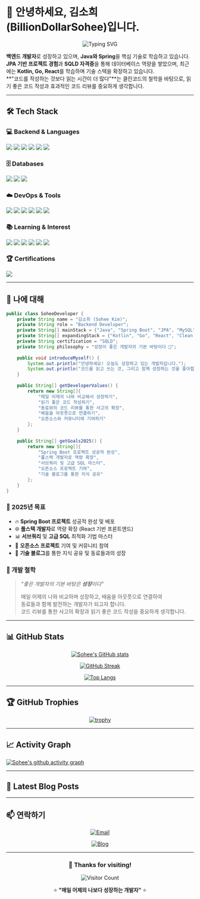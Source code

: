 # 👋 안녕하세요, 김소희(BillionDollarSohee)입니다.

<div align="center">
  
![Typing SVG](https://readme-typing-svg.herokuapp.com?font=Fira+Code&size=22&duration=3000&pause=1000&color=FF6B6B&center=true&vCenter=true&width=600&lines=Backend+Developer+in+Progress+%F0%9F%9A%80;Java+%26+Spring+Enthusiast+%E2%98%95;Data+%26+AI+Explorer+%F0%9F%A4%96;Always+Learning%2C+Always+Growing+%F0%9F%8C%B1)

</div>

**백엔드 개발자**로 성장하고 있으며, **Java와 Spring**을 핵심 기술로 학습하고 있습니다.  
**JPA 기반 프로젝트 경험**과 **SQLD 자격증**을 통해 데이터베이스 역량을 쌓았으며, 최근에는 **Kotlin, Go, React**를 학습하며 기술 스택을 확장하고 있습니다.  
**"코드를 작성하는 것보다 읽는 시간이 더 많다"**는 클린코드의 철학을 바탕으로, 읽기 좋은 코드 작성과 효과적인 코드 리뷰를 중요하게 생각합니다.  

---

## 🛠 Tech Stack

### 💻 Backend & Languages
<div>
  <img src="https://img.shields.io/badge/Java-007396?style=for-the-badge&logo=openjdk&logoColor=white"/>
  <img src="https://img.shields.io/badge/Kotlin-7F52FF?style=for-the-badge&logo=kotlin&logoColor=white"/>
  <img src="https://img.shields.io/badge/Spring%20Boot-6DB33F?style=for-the-badge&logo=springboot&logoColor=white"/>
  <img src="https://img.shields.io/badge/Spring%20MVC-6DB33F?style=for-the-badge&logo=spring&logoColor=white"/>
  <img src="https://img.shields.io/badge/JPA-59666C?style=for-the-badge&logo=hibernate&logoColor=white"/>
  <img src="https://img.shields.io/badge/Hibernate-59666C?style=for-the-badge&logo=hibernate&logoColor=white"/>
</div>

### 🗄 Databases
<div>
  <img src="https://img.shields.io/badge/MySQL-4479A1?style=for-the-badge&logo=mysql&logoColor=white"/>
  <img src="https://img.shields.io/badge/MariaDB-003545?style=for-the-badge&logo=mariadb&logoColor=white"/>
  <img src="https://img.shields.io/badge/Redis-DC382D?style=for-the-badge&logo=redis&logoColor=white"/>
</div>

### ☁️ DevOps & Tools
<div>
  <img src="https://img.shields.io/badge/Git-F05032?style=for-the-badge&logo=git&logoColor=white"/>
  <img src="https://img.shields.io/badge/GitHub-181717?style=for-the-badge&logo=github&logoColor=white"/>
  <img src="https://img.shields.io/badge/IntelliJ%20IDEA-000000?style=for-the-badge&logo=intellijidea&logoColor=white"/>
  <img src="https://img.shields.io/badge/Gradle-02303A?style=for-the-badge&logo=gradle&logoColor=white"/>
  <img src="https://img.shields.io/badge/Maven-C71A36?style=for-the-badge&logo=apachemaven&logoColor=white"/>
  <img src="https://img.shields.io/badge/Postman-FF6C37?style=for-the-badge&logo=postman&logoColor=white"/>
</div>

### 📚 Learning & Interest
<div>
  <img src="https://img.shields.io/badge/Kotlin-7F52FF?style=for-the-badge&logo=kotlin&logoColor=white"/>
  <img src="https://img.shields.io/badge/Go-00ADD8?style=for-the-badge&logo=go&logoColor=white"/>
  <img src="https://img.shields.io/badge/React-61DAFB?style=for-the-badge&logo=react&logoColor=black"/>
  <img src="https://img.shields.io/badge/Docker-2496ED?style=for-the-badge&logo=docker&logoColor=white"/>
  <img src="https://img.shields.io/badge/AWS-232F3E?style=for-the-badge&logo=amazonwebservices&logoColor=white"/>
  <img src="https://img.shields.io/badge/Clean%20Code-FF6B6B?style=for-the-badge&logo=bookstack&logoColor=white"/>
</div>

### 🏆 Certifications
<div>
  <img src="https://img.shields.io/badge/SQLD-4479A1?style=for-the-badge&logo=database&logoColor=white"/>
</div>

---

## 🚀 나에 대해

```java
public class SoheeDeveloper {
    private String name = "김소희 (Sohee Kim)";
    private String role = "Backend Developer";
    private String[] mainStack = {"Java", "Spring Boot", "JPA", "MySQL"};
    private String[] expandingStack = {"Kotlin", "Go", "React", "Clean Architecture"};
    private String certification = "SQLD";
    private String philosophy = "성장이 좋은 개발자의 기본 바탕이다 🌱";
    
    public void introduceMyself() {
        System.out.println("안녕하세요! 오늘도 성장하고 있는 개발자입니다.");
        System.out.println("코드를 읽고 쓰는 것, 그리고 함께 성장하는 것을 좋아합니다 💪");
    }
    
    public String[] getDeveloperValues() {
        return new String[]{
            "매일 어제의 나와 비교해서 성장하기",
            "읽기 좋은 코드 작성하기",
            "동료와의 코드 리뷰를 통한 사고의 확장",
            "배움을 아웃풋으로 연결하기",
            "오픈소스와 커뮤니티에 기여하기"
        };
    }
    
    public String[] getGoals2025() {
        return new String[]{
            "Spring Boot 프로젝트 성공적 완성",
            "풀스택 개발자로 역량 확장", 
            "서브쿼리 및 고급 SQL 마스터",
            "오픈소스 프로젝트 기여",
            "기술 블로그를 통한 지식 공유"
        };
    }
}
```

### 🎯 2025년 목표
- 🔥 **Spring Boot 프로젝트** 성공적 완성 및 배포
- 🌐 **풀스택 개발자**로 역량 확장 (React 기반 프론트엔드)
- 📊 **서브쿼리** 및 **고급 SQL** 최적화 기법 마스터
- 🤝 **오픈소스 프로젝트** 기여 및 커뮤니티 참여
- 📝 **기술 블로그**를 통한 지식 공유 및 동료들과의 성장

### 💭 개발 철학
> *"좋은 개발자의 기본 바탕은 **성장**이다"*  
> 
> 매일 어제의 나와 비교하며 성장하고, 배움을 아웃풋으로 연결하여  
> 동료들과 함께 발전하는 개발자가 되고자 합니다.  
> 코드 리뷰를 통한 사고의 확장과 읽기 좋은 코드 작성을 중요하게 생각합니다.

---

## 📊 GitHub Stats

<div align="center">
  
[![Sohee's GitHub stats](https://github-readme-stats.vercel.app/api?username=BillionDollarSohee&show_icons=true&theme=radical&hide_border=true)](https://github.com/anuraghazra/github-readme-stats)

[![GitHub Streak](https://streak-stats.demolab.com?user=BillionDollarSohee&theme=radical&hide_border=true)](https://git.io/streak-stats)

[![Top Langs](https://github-readme-stats.vercel.app/api/top-langs/?username=BillionDollarSohee&layout=compact&theme=radical&hide_border=true)](https://github.com/anuraghazra/github-readme-stats)

</div>

---

## 🏆 GitHub Trophies
<div align="center">
  
[![trophy](https://github-profile-trophy.vercel.app/?username=BillionDollarSohee&theme=radical&no-frame=true&row=1&column=6)](https://github.com/ryo-ma/github-profile-trophy)

</div>

---

## 📈 Activity Graph
[![Sohee's github activity graph](https://github-readme-activity-graph.vercel.app/graph?username=BillionDollarSohee&theme=react-dark)](https://github.com/ashutosh00710/github-readme-activity-graph)

---

## 📝 Latest Blog Posts
<!-- BLOG-POST-LIST:START -->
<!-- BLOG-POST-LIST:END -->

---

## 📫 연락하기

<div align="center">
  
[![Email](https://img.shields.io/badge/Naver-03C75A?style=for-the-badge&logo=naver&logoColor=white)](mailto:blackteatime4@naver.com)

[![Blog](https://img.shields.io/badge/Tech%20Blog-FF5722?style=for-the-badge&logo=blogger&logoColor=white)](https://velog.io/@soheelog/posts)


</div>

---

<div align="center">
  
### 💝 Thanks for visiting! 
![Visitor Count](https://komarev.com/ghpvc/?username=BillionDollarSohee&color=blueviolet&style=for-the-badge)

⭐️ **"매일 어제의 나보다 성장하는 개발자"** ⭐️

</div>
